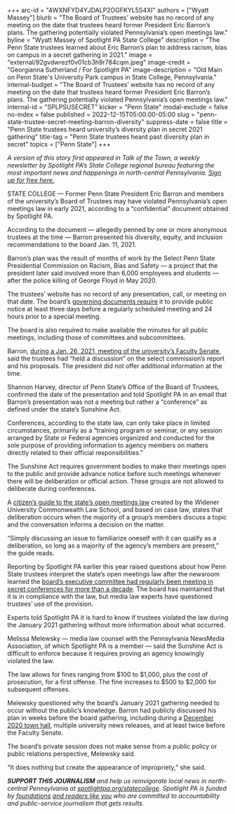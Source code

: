 +++
arc-id = "4WXNFYD4YJDALP2OGFKYL5S4XI"
authors = ["Wyatt Massey"]
blurb = "The Board of Trustees’ website has no record of any meeting on the date that trustees heard former President Eric Barron’s plans. The gathering potentially violated Pennsylvania’s open meetings law."
byline = "Wyatt Massey of Spotlight PA State College"
description = "The Penn State trustees learned about Eric Barron’s plan to address racism, bias on campus in a secret gathering in 2021."
image = "external/92gvdwrezf0v01cb3h9r784cqm.jpeg"
image-credit = "Georgianna Sutherland / For Spotlight PA"
image-description = "Old Main on Penn State's University Park campus in State College, Pennsylvania."
internal-budget = "The Board of Trustees’ website has no record of any meeting on the date that trustees heard former President Eric Barron’s plans. The gathering potentially violated Pennsylvania’s open meetings law."
internal-id = "SPLPSUSECRET"
kicker = "Penn State"
modal-exclude = false
no-index = false
published = 2022-12-15T05:00:00-05:00
slug = "penn-state-trustee-secret-meeting-barron-diversity"
suppress-date = false
title = "Penn State trustees heard university’s diversity plan in secret 2021 gathering"
title-tag = "Penn State trustees heard past diversity plan in secret"
topics = ["Penn State"]
+++

<i>A version of this story first appeared in Talk of the Town, a weekly newsletter by Spotlight PA’s State College regional bureau featuring the most important news and happenings in north-central Pennsylvania. </i><a href="https://www.spotlightpa.org/newsletters"><i>Sign up for free here.</i></a>

STATE COLLEGE — Former Penn State President Eric Barron and members of the university’s Board of Trustees may have violated Pennsylvania’s open meetings law in early 2021, according to a “confidential” document obtained by Spotlight PA.

According to the document — allegedly penned by one or more anonymous trustees at the time — Barron presented his diversity, equity, and inclusion recommendations to the board Jan. 11, 2021.

Barron’s plan was the result of months of work by the Select Penn State Presidential Commission on Racism, Bias and Safety — a project that the president later said involved more than 6,000 employees and students — after the police killing of George Floyd in May 2020.

<script src="https://www.spotlightpa.org/embed.js" async></script><div data-spl-embed-version="1" data-spl-src="https://www.spotlightpa.org/embeds/newsletter/?cta=Sign%20up%20for%20our%20new%20regional%20newsletter%2C%20%3Cb%3ETalk%20of%20the%20Town%3C%2Fb%3E%2C%20and%20get%20all%20the%20news%20and%20notes%20from%20State%20College%20and%20north-central%20PA.&button=Sign%20Up%20Now&preselect=state_college&eyebrow=DON'T%20MISS%20A%20BEAT"></div>

The trustees’ website has no record of any presentation, call, or meeting on that date. The board’s <a href="https://cpb-us-e1.wpmucdn.com/sites.psu.edu/dist/7/64540/files/2019/03/Standing-Orders-2020-September.pdf">governing documents require</a> it to provide public notice at least three days before a regularly scheduled meeting and 24 hours prior to a special meeting.

The board is also required to make available the minutes for all public meetings, including those of committees and subcommittees.

Barron, <a href="https://cpb-us-e1.wpmucdn.com/sites.psu.edu/dist/a/13525/files/2021/12/record_012621.pdf">during a Jan. 26, 2021, meeting of the university’s Faculty Senate</a>, said the trustees had “held a discussion” on the select commission’s report and his proposals. The president did not offer additional information at the time.

Shannon Harvey, director of Penn State’s Office of the Board of Trustees, confirmed the date of the presentation and told Spotlight PA in an email that Barron’s presentation was not a meeting but rather a “conference” as defined under the state’s Sunshine Act.

Conferences, according to the state law, can only take place in limited circumstances, primarily as a “training program or seminar, or any session arranged by State or Federal agencies organized and conducted for the sole purpose of providing information to agency members on matters directly related to their official responsibilities.”

<script src="https://www.spotlightpa.org/embed.js" async></script><div data-spl-embed-version="1" data-spl-src="https://www.spotlightpa.org/embeds/donate/"></div>

The Sunshine Act requires government bodies to make their meetings open to the public and provide advance notice before such meetings whenever there will be deliberation or official action. These groups are not allowed to deliberate during conferences.

A <a href="https://blogs.law.widener.edu/envirolawcenter/files/2010/03/PA_Citizens_Guide_re_Sunshine_Act.pdf">citizen’s guide to the state’s open meetings law</a> created by the Widener University Commonwealth Law School, and based on case law, states that deliberation occurs when the majority of a group’s members discuss a topic and the conversation informs a decision on the matter.

“Simply discussing an issue to familiarize oneself with it can qualify as a deliberation, so long as a majority of the agency’s members are present,” the guide reads.

Reporting by Spotlight PA earlier this year raised questions about how Penn State trustees interpret the state’s open meetings law after the newsroom learned the <a href="https://www.spotlightpa.org/statecollege/2022/09/penn-state-board-of-trustees-sunshine-act-public-meetings/">board’s executive committee had regularly been meeting in secret conferences for more than a decade</a>. The board has maintained that it is in compliance with the law, but media law experts have questioned trustees’ use of the provision.

Experts told Spotlight PA it is hard to know if trustees violated the law during the January 2021 gathering without more information about what occurred.

Melissa Melewsky — media law counsel with the Pennsylvania NewsMedia Association, of which Spotlight PA is a member — said the Sunshine Act is difficult to enforce because it requires proving an agency knowingly violated the law.

The law allows for fines ranging from $100 to $1,000, plus the cost of prosecution, for a first offense. The fine increases to $500 to $2,000 for subsequent offenses.

<script src="https://www.spotlightpa.org/embed.js" async></script><div data-spl-embed-version="1" data-spl-src="https://www.spotlightpa.org/embeds/tips/?tip_text=Do%20you%20have%20a%20tip%20about%20Penn%20State%3F%20We%20want%20to%20hear%20from%20you."></div>

Melewsky questioned why the board’s January 2021 gathering needed to occur without the public’s knowledge. Barron had publicly discussed his plan in weeks before the board gathering, including during a <a href="https://www.psu.edu/news/administration/story/racism-bias-and-community-safety-recommendations-discussed-during-town-hall/">December 2020 town hall</a>, multiple university news releases, and at least twice before the Faculty Senate.

The board’s private session does not make sense from a public policy or public relations perspective, Melewsky said.

“It does nothing but create the appearance of impropriety,” she said.

<i><b>SUPPORT THIS JOURNALISM</b></i><i> and help us reinvigorate local news in north-central Pennsylvania at </i><a href="https://checkout.fundjournalism.org/memberform?org_id=spotlightpa&campaign=7015G0000013pUYQAY&utm_source=www.spotlightpa.org&utm_medium=statecollege:section&utm_campaign=statecollege:main"><i>spotlightpa.org/statecollege</i></a><i>. Spotlight PA is funded by </i><a href="https://www.spotlightpa.org/support"><i>foundations</i></a><i> </i><a href="https://www.spotlightpa.org/support"><i>and readers like you</i></a><i> who are committed to accountability and public-service journalism that gets results.</i>

